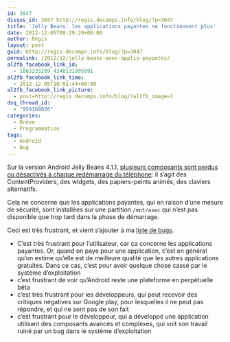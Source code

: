 ```yaml
---
id: 3047
disqus_id: 3047 http://regis.decamps.info/blog/?p=3047
title: 'Jelly Beans: les applications payantes ne fonctionnent plus'
date: 2012-12-05T09:29:29+00:00
author: Régis
layout: post
guid: http://regis.decamps.info/blog/?p=3047
permalink: /2012/12/jelly-beans-avec-applis-payantes/
al2fb_facebook_link_id:
  - 1065233209_4340131895891
al2fb_facebook_link_time:
  - 2012-12-05T10:02:44+00:00
al2fb_facebook_link_picture:
  - post=http://regis.decamps.info/blog/?al2fb_image=1
dsq_thread_id:
  - "959168026"
categories:
  - Brève
  - Programmation
tags:
  - Android
  - Bug
---
```

Sur la version Android Jelly Beans 4.1.1, [plusieurs composants sont perdus ou désactivés à chaque redémarrage du téléphone](https://code.google.com/p/android/issues/detail?id=34880 "Issue: Google Play installs app to /mnt/asec on Jelly Beans"): il s’agit des ContentProviders, des widgets, des papiers-peints animés, des claviers alternatifs.

Cela ne concerne que les applications payantes, qui en raison d’une mesure de sécurité, sont installées sur une partition `/mnt/asec` qui n’est pas disponible que trop tard dans la phase de démarrage.

Ceci est très frustrant, et vient s’ajouter à ma [liste de bugs](/blog/tag/android+bug "Bugs sur Android").
  
<!--more-->

  * C’est très frustrant pour l’utilisateur, car ça concerne les applications payantes. Or, quand on paye pour une application, c’est en général qu’on estime qu’elle est de meilleure qualité que les autres applications gratuites. Dans ce cas, c’est pour avoir quelque chose cassé par le système d’exploitation
  * c’est frustrant de voir qu’Android reste une plateforme en perpétuelle bêta
  * c’est très frustrant pour les développeurs, qui peut recevoir des critiques négatives sur Google play, pour lesquelles il ne peut pas répondre, et qui ne sont pas de son fait
  * c’est frustrant pour le développeur, qui a développé une application utilisant des composants avancés et complexes, qui voit son travail ruiné par un bug dans le système d’exploitation
